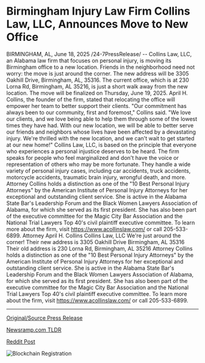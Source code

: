 # Birmingham Injury Law Firm Collins Law, LLC, Announces Move to New Office

BIRMINGHAM, AL, June 18, 2025 /24-7PressRelease/ -- Collins Law, LLC, an Alabama law firm that focuses on personal injury, is moving its Birmingham office to a new location. Friends in the neighborhood need not worry: the move is just around the corner.  The new address will be 3305 Oakhill Drive, Birmingham, AL, 35316. The current office, which is at 230 Lorna Rd, Birmingham, AL 35216, is just a short walk away from the new location.  The move will be finalized on Thursday, June 19, 2025.   April H. Collins, the founder of the firm, stated that relocating the office will empower her team to better support their clients.   "Our commitment has always been to our community, first and foremost," Collins said. "We love our clients, and we love being able to help them through some of the lowest times they have had. With our new location, we will be able to better serve our friends and neighbors whose lives have been affected by a devastating injury. We're thrilled with the new location, and we can't wait to get started at our new home!"  Collins Law, LLC, is based on the principle that everyone who experiences a personal injustice deserves to be heard. The firm speaks for people who feel marginalized and don't have the voice or representation of others who may be more fortunate. They handle a wide variety of personal injury cases, including car accidents, truck accidents, motorcycle accidents, traumatic brain injury, wrongful death, and more.  Attorney Collins holds a distinction as one of the "10 Best Personal Injury Attorneys" by the American Institute of Personal Injury Attorneys for her exceptional and outstanding client service. She is active in the Alabama State Bar's Leadership Forum and the Black Women Lawyers Association of Alabama, for which she served as its first president. She has also been part of the executive committee for the Magic City Bar Association and the National Trial Lawyers Top 40's civil plaintiff executive committee.  To learn more about the firm, visit https://www.acollinslaw.com/ or call 205-533-6899.  Attorney April H. Collins Collins Law, LLC We're just around the corner!  Their new address is 3305 Oakhill Drive Birmingham, AL 35316 Their old address is 230 Lorna Rd, Birmingham, AL 35216  Attorney Collins holds a distinction as one of the "10 Best Personal Injury Attorneys" by the American Institute of Personal Injury Attorneys for her exceptional and outstanding client service. She is active in the Alabama State Bar's Leadership Forum and the Black Women Lawyers Association of Alabama, for which she served as its first president. She has also been part of the executive committee for the Magic City Bar Association and the National Trial Lawyers Top 40's civil plaintiff executive committee.  To learn more about the firm, visit https://www.acollinslaw.com/ or call 205-533-6899. 

---

[Original/Source Press Release](https://www.24-7pressrelease.com/press-release/523927/birmingham-injury-law-firm-collins-law-llc-announces-move-to-new-office)
                    

[Newsramp.com TLDR](https://newsramp.com/curated-news/collins-law-llc-moves-to-better-serve-birmingham-community/556455f8221c6a920fdcaa8bff296ee4) 

 



[Reddit Post](https://www.reddit.com/r/newsramp/comments/1leb5q6/collins_law_llc_moves_to_better_serve_birmingham/) 



![Blockchain Registration](https://cdn.newsramp.app/24-7PressRelease/qrcode/256/18/divex0RW.webp)